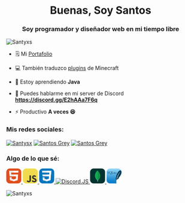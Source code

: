 <h1 align="center">Buenas, Soy Santos</h1>
<h3 align="center">Soy programador y diseñador web en mi tiempo libre</h3>

<p align="left"> <img src="https://komarev.com/ghpvc/?username=Santyxs&label=Profile%20views&color=0e75b6&style=flat" alt="Santyxs" /> </p>

- 🗒️ Mi [Portafolio](https://santyxs.vercel.app)

- 💻 También traduzco [plugins](https://github.com/users/Santyxs/projects/2) de Minecraft

- 🔎 Estoy aprendiendo **Java**

- 📩 Puedes hablarme en mi server de Discord **https://discord.gg/E2hAAa7F6q**

- ⚡ Productivo **A veces 😆**

<h3 align="left">Mis redes sociales:</h3>
<p align="left">
<a href="https://twitter.com/Santysx" target="blank"><img align="center" src="https://raw.githubusercontent.com/rahuldkjain/github-profile-readme-generator/master/src/images/icons/Social/twitter.svg" alt="Santysx" height="30" width="40" /></a>
<a href="https://instagram.com/_santos_grey_" target="blank"><img align="center" src="https://raw.githubusercontent.com/rahuldkjain/github-profile-readme-generator/master/src/images/icons/Social/instagram.svg" alt="Santos Grey" height="30" width="40" /></a>
<a href="https://youtube.com/channel/UCYHKoH-_BZshOyyjlRseu_w" target="blank"><img align="center" src="https://raw.githubusercontent.com/rahuldkjain/github-profile-readme-generator/master/src/images/icons/Social/youtube.svg" alt="Santos Grey" height="30" width="40" /></a>
</p>

<h3 align="left">Algo de lo que sé:</h3>
<p align="left">
<a href="https://developer.mozilla.org/es/docs/Web/HTML" target="_blank"> <img src="https://github.com/tandpfun/skill-icons/blob/main/icons/HTML.svg" alt="HTML5" width="40" height="40"/> </a> 
<a href="https://developer.mozilla.org/es/docs/Web/JavaScript" target="_blank"> <img src="https://github.com/tandpfun/skill-icons/blob/main/icons/JavaScript.svg" alt="JavaScript" width="40" height="40"/> </a>
<a href="https://developer.mozilla.org/es/docs/Web/CSS" target="_blank"> <img src="https://github.com/tandpfun/skill-icons/blob/main/icons/CSS.svg" alt="CSS" width="40" height="40"/> </a>
<a href="https://discord.js.org" target="_blank"> <img src="https://github.com/tandpfun/skill-icons/blob/main/icons/DiscordJS-Dark.svg" alt="Discord.JS" width="40" height="40"/> </a>
<a href="https://mongodb.com" target="_blank"> <img src="https://github.com/tandpfun/skill-icons/blob/main/icons/MongoDB.svg" alt="MongoDB" width="40" height="40"/> </a>
<a href="https://sqlite.com" target="_blank"> <img src="https://github.com/tandpfun/skill-icons/blob/main/icons/SQLite.svg" alt="SQLite" width="40" height="40"> </a> </p>

<p> <img align="center" src="https://github-readme-stats.vercel.app/api?username=Santyxs&show_icons=true&locale=es" alt="Santyxs"/></p>
